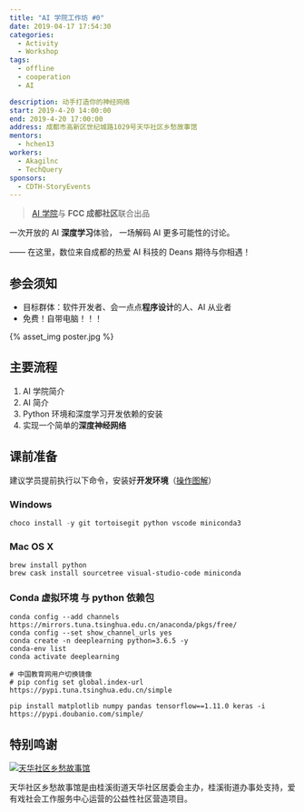```yaml
---
title: "AI 学院工作坊 #0"
date: 2019-04-17 17:54:30
categories:
  - Activity
  - Workshop
tags:
  - offline
  - cooperation
  - AI

description: 动手打造你的神经网络
start: 2019-4-20 14:00:00
end: 2019-4-20 17:00:00
address: 成都市高新区世纪城路1029号天华社区乡愁故事馆
mentors:
  - hchen13
workers:
  - Akagilnc
  - TechQuery
sponsors:
  - CDTH-StoryEvents
---
```


> [AI 学院][1]与 **FCC 成都社区**联合出品

一次开放的 AI **深度学习**体验，
一场解码 AI 更多可能性的讨论。

—— 在这里，数位来自成都的热爱 AI 科技的 Deans 期待与你相遇！

## 参会须知

- 目标群体：软件开发者、会一点点**程序设计**的人、AI 从业者
- 免费！自带电脑！！！

{% asset_img poster.jpg %}

<!-- more -->

## 主要流程

1.  AI 学院简介
2.  AI 简介
3.  Python 环境和深度学习开发依赖的安装
4.  实现一个简单的**深度神经网络**

## 课前准备

建议学员提前执行以下命令，安装好**开发环境**（[操作图解][2]）

### Windows

```powershell
choco install -y git tortoisegit python vscode miniconda3
```

### Mac OS X

```shell
brew install python
brew cask install sourcetree visual-studio-code miniconda 
```

### Conda 虚拟环境 与 python 依赖包

```shell
conda config --add channels https://mirrors.tuna.tsinghua.edu.cn/anaconda/pkgs/free/
conda config --set show_channel_urls yes
conda create -n deeplearning python=3.6.5 -y
conda-env list
conda activate deeplearning

# 中国教育网用户切换镜像
# pip config set global.index-url https://pypi.tuna.tsinghua.edu.cn/simple

pip install matplotlib numpy pandas tensorflow==1.11.0 keras -i https://pypi.doubanio.com/simple/
```

## 特别鸣谢

[![天华社区乡愁故事馆](../../../sponsor/cdth-storyevents/CDTH-SE-logo.png)](../../../sponsor/cdth-storyevents/ "点击查看详情")

天华社区乡愁故事馆是由桂溪街道天华社区居委会主办，桂溪街道办事处支持，爱有戏社会工作服务中心运营的公益性社区营造项目。

[1]: https://www.theschool.ai/
[2]: ../hexo-web-app/#%E3%80%90%E9%99%84-0%E3%80%91Windows-%E8%BD%AF%E4%BB%B6%E5%AE%89%E8%A3%85%E5%9B%BE%E8%A7%A3
